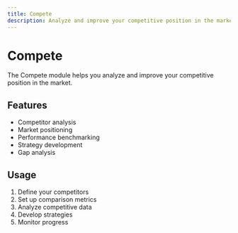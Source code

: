 ```yaml
---
title: Compete
description: Analyze and improve your competitive position in the market
---
```


# Compete

The Compete module helps you analyze and improve your competitive position in the market.

## Features

- Competitor analysis
- Market positioning
- Performance benchmarking
- Strategy development
- Gap analysis

## Usage

1. Define your competitors
2. Set up comparison metrics
3. Analyze competitive data
4. Develop strategies
5. Monitor progress 